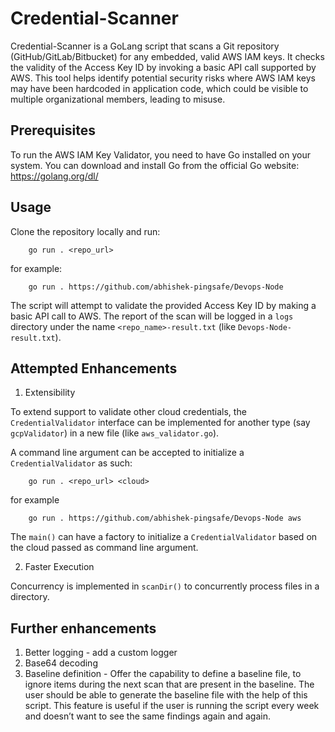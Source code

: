 # Credential-Scanner

Credential-Scanner is a GoLang script that scans a Git repository (GitHub/GitLab/Bitbucket) for any embedded, valid AWS IAM keys. It checks the validity of the Access Key ID by invoking a basic API call supported by AWS. This tool helps identify potential security risks where AWS IAM keys may have been hardcoded in application code, which could be visible to multiple organizational members, leading to misuse.

## Prerequisites

To run the AWS IAM Key Validator, you need to have Go installed on your system. You can download and install Go from the official Go website: https://golang.org/dl/

## Usage

Clone the repository locally and run:
        
        go run . <repo_url>

for example:

        go run . https://github.com/abhishek-pingsafe/Devops-Node


The script will attempt to validate the provided Access Key ID by making a basic API call to AWS. The report of the scan will be logged in a `logs` directory under the name `<repo_name>-result.txt` (like `Devops-Node-result.txt`).

## Attempted Enhancements
1. Extensibility

To extend support to validate other cloud credentials, the `CredentialValidator` interface can be implemented for another type (say `gcpValidator`) in a new file (like `aws_validator.go`).

A command line argument can be accepted to initialize a `CredentialValidator` as such:

        go run . <repo_url> <cloud>

for example

        go run . https://github.com/abhishek-pingsafe/Devops-Node aws

The `main()` can have a factory to initialize a `CredentialValidator` based on the cloud passed as command line argument.

2. Faster Execution

Concurrency is implemented in `scanDir()` to concurrently process files in a directory.


## Further enhancements

1. Better logging - add a custom logger
2. Base64 decoding
3. Baseline definition - Offer the capability to define a baseline file, to ignore items
during the next scan that are present in the baseline. The user should be able to
generate the baseline file with the help of this script.
This feature is useful if the user is running the script every week and doesn’t want to
see the same findings again and again.